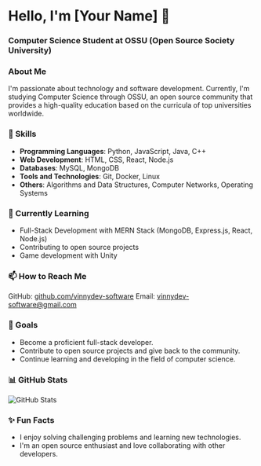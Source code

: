 # Hello, I'm [Your Name] 👋

### Computer Science Student at OSSU (Open Source Society University)

### About Me

I'm passionate about technology and software development. Currently, I'm studying Computer Science through OSSU, an open source community that provides a high-quality education based on the curricula of top universities worldwide.

### 🚀 Skills

- **Programming Languages**: Python, JavaScript, Java, C++
- **Web Development**: HTML, CSS, React, Node.js
- **Databases**: MySQL, MongoDB
- **Tools and Technologies**: Git, Docker, Linux
- **Others**: Algorithms and Data Structures, Computer Networks, Operating Systems



### 🌱 Currently Learning

- Full-Stack Development with MERN Stack (MongoDB, Express.js, React, Node.js)
- Contributing to open source projects
- Game development with Unity

### 📫 How to Reach Me

GitHub: [github.com/vinnydev-software](https://github.com/vinnydev-software)
Email: vinnydev-software@gmail.com


### 🎯 Goals

- Become a proficient full-stack developer.
- Contribute to open source projects and give back to the community.
- Continue learning and developing in the field of computer science.


### 📊 GitHub Stats

![GitHub Stats](https://github-readme-stats.vercel.app/api?username=vinnydev-software&show_icons=true&theme=radical)


### ✨ Fun Facts

- I enjoy solving challenging problems and learning new technologies.
- I'm an open source enthusiast and love collaborating with other developers.

